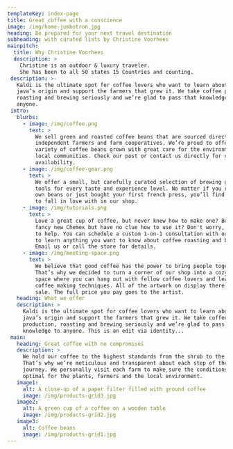 ```yaml
---
templateKey: index-page
title: Great coffee with a conscience
image: /img/home-jumbotron.jpg
heading: Be prepared for your next travel destination
subheading: with curated lists by Christine Voorhees
mainpitch:
  title: Why Christine Voorhees
  description: >
    Christine is an outdoor & luxury traveler.
    She has been to all 50 states 15 Countries and counting.
 description: >-
   Kaldi is the ultimate spot for coffee lovers who want to learn about their
   java’s origin and support the farmers that grew it. We take coffee production,
   roasting and brewing seriously and we’re glad to pass that knowledge to
   anyone.
 intro:
   blurbs:
     - image: /img/coffee.png
       text: >
         We sell green and roasted coffee beans that are sourced directly from
         independent farmers and farm cooperatives. We’re proud to offer a
         variety of coffee beans grown with great care for the environment and
         local communities. Check our post or contact us directly for current
         availability.
     - image: /img/coffee-gear.png
       text: >
         We offer a small, but carefully curated selection of brewing gear and
         tools for every taste and experience level. No matter if you roast your
         own beans or just bought your first french press, you’ll find a gadget
         to fall in love with in our shop.
     - image: /img/tutorials.png
       text: >
         Love a great cup of coffee, but never knew how to make one? Bought a
         fancy new Chemex but have no clue how to use it? Don't worry, we’re here
         to help. You can schedule a custom 1-on-1 consultation with our baristas
         to learn anything you want to know about coffee roasting and brewing.
         Email us or call the store for details.
     - image: /img/meeting-space.png
       text: >
         We believe that good coffee has the power to bring people together.
         That’s why we decided to turn a corner of our shop into a cozy meeting
         space where you can hang out with fellow coffee lovers and learn about
         coffee making techniques. All of the artwork on display there is for
         sale. The full price you pay goes to the artist.
   heading: What we offer
   description: >
     Kaldi is the ultimate spot for coffee lovers who want to learn about their
     java’s origin and support the farmers that grew it. We take coffee
     production, roasting and brewing seriously and we’re glad to pass that
     knowledge to anyone. This is an edit via identity...
 main:
   heading: Great coffee with no compromises
   description: >
     We hold our coffee to the highest standards from the shrub to the cup.
     That’s why we’re meticulous and transparent about each step of the coffee’s
     journey. We personally visit each farm to make sure the conditions are
     optimal for the plants, farmers and the local environment.
   image1:
     alt: A close-up of a paper filter filled with ground coffee
     image: /img/products-grid3.jpg
   image2:
     alt: A green cup of a coffee on a wooden table
     image: /img/products-grid2.jpg
   image3:
     alt: Coffee beans
     image: /img/products-grid1.jpg
---
```

